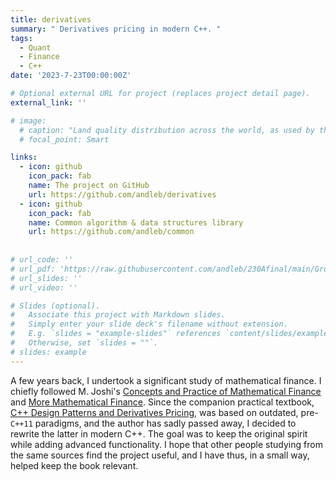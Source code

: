```yaml
---
title: derivatives
summary: " Derivatives pricing in modern C++. "
tags:
  - Quant
  - Finance
  - C++ 
date: '2023-7-23T00:00:00Z'

# Optional external URL for project (replaces project detail page).
external_link: ''

# image:
  # caption: "Land quality distribution across the world, as used by the author"
  # focal_point: Smart

links:
  - icon: github
    icon_pack: fab
    name: The project on GitHub
    url: https://github.com/andleb/derivatives
  - icon: github
    icon_pack: fab
    name: Common algorithm & data structures library
    url: https://github.com/andleb/common
    
    
# url_code: ''
# url_pdf: 'https://raw.githubusercontent.com/andleb/230Afinal/main/Group29.pdf'
# url_slides: ''
# url_video: ''

# Slides (optional).
#   Associate this project with Markdown slides.
#   Simply enter your slide deck's filename without extension.
#   E.g. `slides = "example-slides"` references `content/slides/example-slides.md`.
#   Otherwise, set `slides = ""`.
# slides: example
---
```


A few years back, I undertook a significant study of mathematical finance. I chiefly followed M. Joshi's [Concepts and Practice of Mathematical Finance](https://www.amazon.com/gp/product/0521514088) and [More Mathematical Finance](https://www.amazon.com/gp/product/0987122800).
Since the companion practical textbook, [C++ Design Patterns and Derivatives Pricing](https://www.amazon.com/gp/product/0521721628),
was based on outdated, pre-`C++11` paradigms, and the author has sadly passed away, I decided to rewrite the latter in modern C++. 
The goal was to keep the original spirit while adding advanced functionality.
I hope that other people studying from the same sources find the project useful, and I have thus, in a small way, helped keep the book relevant. 


